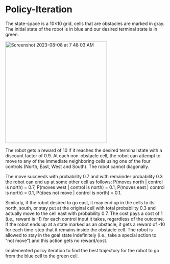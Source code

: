 # Policy-Iteration

The state-space is a 10×10 grid, cells that are obstacles are marked in gray. The initial state of the robot is in blue and our desired terminal state is in green. 

<img width="318" alt="Screenshot 2023-08-08 at 7 48 03 AM" src="https://github.com/RenuReddyK/Policy-Iteration/assets/68454938/e3fd4f77-7b42-4131-b0b4-09c0fe35fafb">

The robot gets a reward of 10 if it reaches the desired terminal state with a discount factor of 0.9. At each non-obstacle cell, the robot can attempt to move to any of the immediate neighboring cells using one of the four controls (North, East, West and South). The robot cannot diagonally. 

The move succeeds with probability 0.7 and with remainder probability 0.3 the robot can end up at some other cell as follows:
P(moves north | control is north) = 0.7, P(moves west | control is north) = 0.1, P(moves east | control is north) = 0.1, P(does not move | control is north) = 0.1.

Similarly, if the robot desired to go east, it may end up in the cells to its north, south, or stay put at the original cell with total probability 0.3 and actually move to the cell east with probability 0.7. The cost pays a cost of 1 (i.e., reward is -1) for each control input it takes, regardless of the outcome. If the robot ends up at a state marked as an obstacle, it gets a reward of -10 for each time-step that it remains inside the obstacle cell. The robot is allowed to stay in the goal state indefinitely (i.e., take a special action to “not move”) and this action gets no reward/cost.

Implemented policy iteration to find the best trajectory for the robot to go from the blue cell to the green cell.
